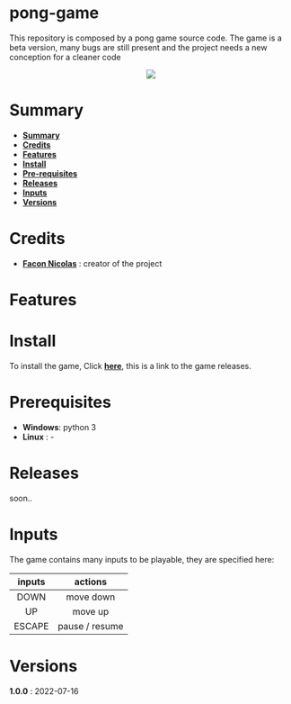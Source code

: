 # pong-game

This repository is composed by a pong game source code.
The game is a beta version, many bugs are still present and the project needs a new conception for a cleaner code

<center><img src="https://i.ibb.co/tYJ7Fd7/pong-main.png"></center>

# Summary

* **[Summary](#summary)**
* **[Credits](#credits)**
* **[Features](#features)**
* **[Install](#install)**
* **[Pre-requisites](#prerequisites)**
* **[Releases](#releases)**
* **[Inputs](#inputs)**
* **[Versions](#versions)**

# Credits

* **[Facon Nicolas](https://github.com/FACON-Nicolas)** : creator of the project

# Features

# Install

To install the game, Click **[here]()**, this is a link to the game releases.

# Prerequisites

 + **Windows**: python 3
 + **Linux** : -

# Releases

soon..

# Inputs

The game contains many inputs to be playable, they are specified here: 

| inputs | actions |
| :----: | :-----: |
|  DOWN  | move down |
| UP     | move up |
| ESCAPE | pause / resume |

# Versions

**1.0.0** : 2022-07-16






